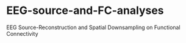 # EEG-source-and-FC-analyses
EEG Source-Reconstruction and Spatial Downsampling on Functional Connectivity
